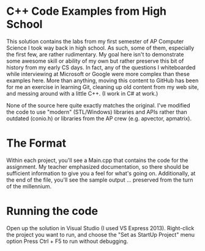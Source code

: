 C++ Code Examples from High School
===========
This solution contains the labs from my first semester of AP Computer Science I took way back in high school. As such, some of them, especially the first few, are rather rudimentary. 
My goal here isn't to demonstrate some awesome skill or ability of my own but rather preserve this bit of history from my early CS days. In fact, any of the questions I whiteboarded
while interviewing at Microsoft or Google were more complex than these examples here. More than anything, moving this content to GitHub has been for me an exercise in learning Git, 
cleaning up old content from my web site, and messing around with a little C++. (I work in C# at work.) 

None of the source here quite exactly matches the original. I've modified the code to use "modern" (STL/Windows) libraries and APIs rather than outdated (conio.h) or libraries from the AP crew (e.g. apvector, apmatrix).

The Format
===========
Within each project, you'll see a Main.cpp that contains the code for the assignment. My teacher emphasized documentation, so there should be sufficient information to 
give you a feel for what's going on. Additionally, at the end of the file, you'll see the sample output ... preserved from the turn of the millennium.

Running the code
===========
Open up the solution in Visual Studio (I used VS Express 2013).
Right-click the project you want to run, and choose the "Set as StartUp Project" menu option
Press Ctrl + F5 to run without debugging.